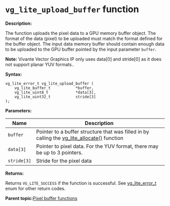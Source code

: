 # `vg_lite_upload_buffer` function

**Description:**

The function uploads the pixel data to a GPU memory buffer object. The format of the data \(pixel\) to be uploaded must match the format defined for the buffer object. The input data memory buffer should contain enough data to be uploaded to the GPU buffer pointed by the input parameter `buffer`.

**Note:** Vivante Vector Graphics IP only uses data\[0\] and stride\[0\] as it does not support planar YUV formats..

**Syntax:**

```
vg_lite_error_t vg_lite_upload_buffer (
    vg_lite_buffer_t           *buffer,
    vg_lite_uint8_t            *data[3],
    vg_lite_uint32_t           stride[3]
);

```

**Parameters:**

|Name|Description|
|----|-----------|
|`buffer`|Pointer to a buffer structure that was filled in by calling the [vg\_lite\_allocate\(\)](vg_lite_allocate_function.md) function|
|`data[3]`|Pointer to pixel data. For the YUV format, there may be up to 3 pointers.|
|`stride[3]`|Stride for the pixel data|

**Returns:**

Returns `VG_LITE_SUCCESS` if the function is successful. See [vg\_lite\_error\_t](vg_lite_error_t_enumeration.md) enum for other return codes.

**Parent topic:**[Pixel buffer functions](../topics/pixel_buffer_functions.md)

